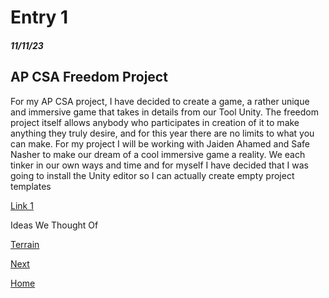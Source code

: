 # Entry 1
##### 11/11/23

## AP CSA Freedom Project

For my AP CSA project, I have decided to create a game, a rather unique and immersive game that takes in details from our Tool Unity. The freedom project itself allows anybody who participates in creation of it to make anything they truly desire, and for this year there are no limits to what you can make. For my project I will be working with Jaiden Ahamed and Safe Nasher to make our dream of a cool immersive game a reality. We each tinker in our own ways and time and for myself I have decided that I was going to install the Unity editor so I can actually create empty project templates 






[Link 1](https://vionixstudio.com/2022/07/25/how-to-make-a-3d-game-in-unity/)

Ideas We Thought Of

[Terrain](https://www.bing.com/videos/riverview/relatedvideo?&q=how+to+use+unity+3d&qpvt=how+to+use+unity+3d&mid=A7549B1EFBBBE130E734A7549B1EFBBBE130E734&&FORM=VRDGAR) 

[Next](entry02.md)

[Home](../README.md)
